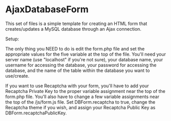 AjaxDatabaseForm
================

This set of files is a simple template for creating an HTML form that creates/updates a MySQL database through an Ajax connection.

Setup:

The only thing you NEED to do is edit the form.php file and set the appropriate values for 
the five variable at the top of the file. You'll need your server name (use "localhost" if
you're not sure), your database name, your username for accessing the database, your
password for accessing the database, and the name of the table within the database you want
to use/create.

If you want to use Recaptcha with your form, you'll have to add your Recaptcha Private Key 
to the proper variable assignment near the top of the form.php file. You'll also have to 
change a few variable assignments near the top of the /js/form.js file. Set DBForm.recaptcha
to true, change the Recaptcha theme if you wish, and assign your Recaptcha Public Key as
DBForm.recaptchaPublicKey.